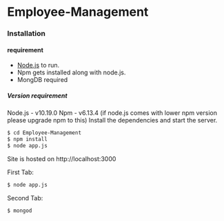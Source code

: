 # Employee-Management

### Installation

#### requirement
+ [Node.js](https://nodejs.org/) to run.
+ Npm gets installed along with node.js. 
+ MongDB required
#####  Version requirement
Node.js - v10.19.0
Npm - v6.13.4  (if node.js comes with lower npm version please upgrade npm to this)
Install the dependencies and start the server.

```sh
$ cd Employee-Management
$ npm install
$ node app.js
```
Site is hosted on http://localhost:3000

First Tab:
```sh
$ node app.js
```

Second Tab:
```sh
$ mongod
```

